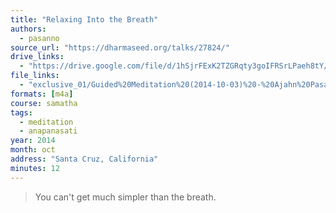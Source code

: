 ```yaml
---
title: "Relaxing Into the Breath"
authors:
  - pasanno
source_url: "https://dharmaseed.org/talks/27824/"
drive_links:
  - "https://drive.google.com/file/d/1hSjrFExK2TZGRqty3goIFRSrLPaeh8tY/view?usp=drivesdk"
file_links:
  - "exclusive_01/Guided%20Meditation%20(2014-10-03)%20-%20Ajahn%20Pasanno.m4a"
formats: [m4a]
course: samatha
tags:
  - meditation
  - anapanasati
year: 2014
month: oct
address: "Santa Cruz, California"
minutes: 12
---
```


> You can't get much simpler than the breath.
